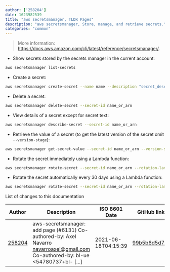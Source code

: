 ```yaml
---
author: ['258204']
date: 1623982539
title: "aws secretsmanager, TLDR Pages"
description: "aws secretsmanager, Store, manage, and retrieve secrets."
categories: "common"
---
```

> More information: <https://docs.aws.amazon.com/cli/latest/reference/secretsmanager/>.

- Show secrets stored by the secrets manager in the current account:

```bash
aws secretsmanager list-secrets
```

- Create a secret:

```bash
aws secretsmanager create-secret --name name --description "secret_description" --secret-string secret
```

- Delete a secret:

```bash
aws secretsmanager delete-secret --secret-id name_or_arn
```

- View details of a secret except for secret text:

```bash
aws secretsmanager describe-secret --secret-id name_or_arn
```

- Retrieve the value of a secret (to get the latest version of the secret omit `--version-stage`):

```bash
aws secretsmanager get-secret-value --secret-id name_or_arn --version-stage version_of_secret
```

- Rotate the secret immediately using a Lambda function:

```bash
aws secretsmanager rotate-secret --secret-id name_or_arn --rotation-lambda-arn arn_of_lambda_function
```

- Rotate the secret automatically every 30 days using a Lambda function:

```bash
aws secretsmanager rotate-secret --secret-id name_or_arn --rotation-lambda-arn arn_of_lambda_function --rotation-rules AutomaticallyAfterDays=30
```
List of changes to this documentation


Author | Description | ISO 8601 Date | GitHub link
------|-----|-----|-----
[258204](mailto:71364336+258204@users.noreply.github.com) | aws-secretsmanager: add page (#6131) Co-authored-by: Axel Navarro <navarroaxel@gmail.com> Co-authored-by: bl-ue <54780737+bl- [...] | 2021-06-18T04:15:39 | [99b5b6d5d72f](https://github.com/tldr-pages/tldr/commit/99b5b6d5d72fa92149a8618137dbc12d80ef309c)

